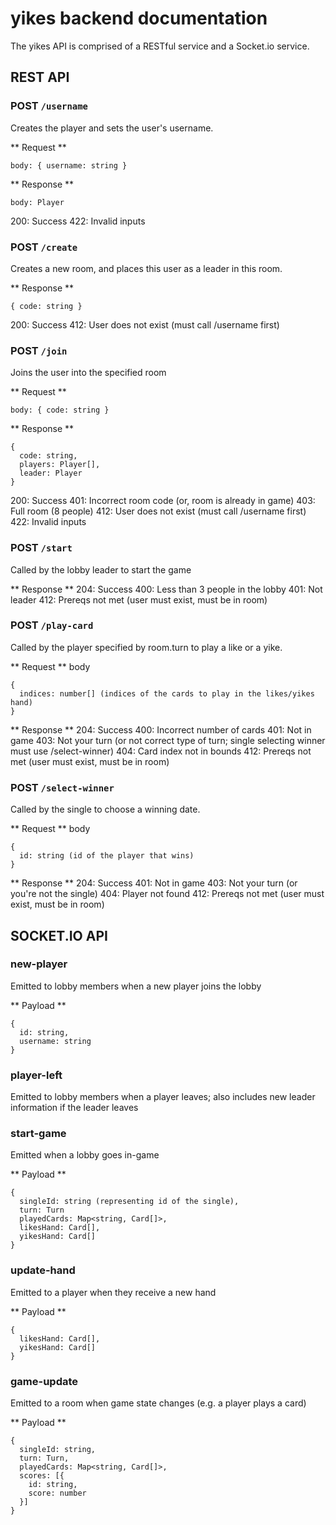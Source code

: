 # yikes backend documentation
The yikes API is comprised of a RESTful service and a Socket.io service. 

## REST API

### POST `/username`
Creates the player and sets the user's username.

** Request **
```
body: { username: string }
```

** Response **
```
body: Player
```

200: Success
422: Invalid inputs

### POST `/create`
Creates a new room, and places this user as a leader in this room.

** Response **
```
{ code: string }
```
200: Success
412: User does not exist (must call /username first)

### POST `/join`
Joins the user into the specified room

** Request **
```
body: { code: string }
```

** Response **
```
{
  code: string,
  players: Player[],
  leader: Player
}
```

200: Success
401: Incorrect room code (or, room is already in game)
403: Full room (8 people)
412: User does not exist (must call /username first)
422: Invalid inputs

### POST `/start`
Called by the lobby leader to start the game

** Response **
204: Success
400: Less than 3 people in the lobby
401: Not leader
412: Prereqs not met (user must exist, must be in room)

### POST `/play-card`
Called by the player specified by room.turn to play a like or a yike.

** Request **
body
```
{
  indices: number[] (indices of the cards to play in the likes/yikes hand)
}
```

** Response **
204: Success
400: Incorrect number of cards
401: Not in game
403: Not your turn (or not correct type of turn; single selecting winner must use /select-winner)
404: Card index not in bounds
412: Prereqs not met (user must exist, must be in room)

### POST `/select-winner`
Called by the single to choose a winning date.

** Request **
body
```
{
  id: string (id of the player that wins)
}
```

** Response **
204: Success
401: Not in game
403: Not your turn (or you're not the single)
404: Player not found
412: Prereqs not met (user must exist, must be in room)

## SOCKET.IO API

### new-player
Emitted to lobby members when a new player joins the lobby

** Payload **
```
{
  id: string,
  username: string
}
```

### player-left
Emitted to lobby members when a player leaves; also includes new leader information if the leader leaves

### start-game
Emitted when a lobby goes in-game

** Payload **
```
{
  singleId: string (representing id of the single),
  turn: Turn
  playedCards: Map<string, Card[]>,
  likesHand: Card[],
  yikesHand: Card[]
}
```

### update-hand
Emitted to a player when they receive a new hand

** Payload **
```
{
  likesHand: Card[],
  yikesHand: Card[]
}
```

### game-update
Emitted to a room when game state changes (e.g. a player plays a card)

** Payload **
```
{
  singleId: string,
  turn: Turn,
  playedCards: Map<string, Card[]>,
  scores: [{
    id: string,
    score: number
  }]
}
```
